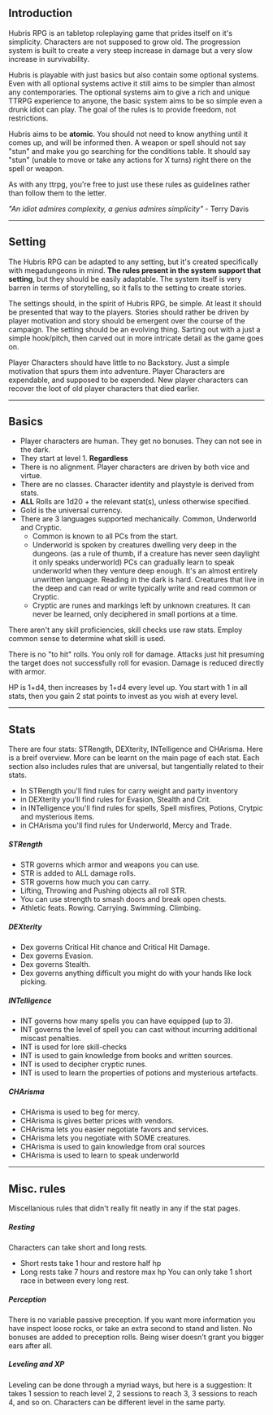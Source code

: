 ## Introduction
Hubris RPG is an tabletop roleplaying game that prides itself on it's simplicity. Characters are not supposed to grow old. The progression system is built to create a very steep increase in damage but a very slow increase in survivability.

Hubris is playable with just basics but also contain some optional systems. Even with all optional systems active it still aims to be simpler than almost any contemporaries. The optional systems aim to give a rich and unique TTRPG experience to anyone, the basic system aims to be so simple even a drunk idiot can play. The goal of the rules is to provide freedom, not restrictions.

Hubris aims to be **atomic**. You should not need to know anything until it comes up, and will be informed then. A weapon or spell should not say "stun" and make you go searching for the conditions table. It should say "stun" (unable to move or take any actions for X turns) right there on the spell or weapon. 

As with any ttrpg, you're free to just use these rules as guidelines rather than follow them to the letter.

*"An idiot admires complexity, a genius admires simplicity"* - Terry Davis

___
## Setting
The Hubris RPG can be adapted to any setting, but it's created specifically with megadungeons in mind. **The rules present in the system support that setting**, but they should be easily adaptable. The system itself is very barren in terms of storytelling, so it falls to the setting to create stories.

The settings should, in the spirit of Hubris RPG, be simple. At least it should be presented that way to the players. Stories should rather be driven by player motivation and story should be emergent over the course of the campaign. The setting should be an evolving thing. Sarting out with a just a simple hook/pitch, then carved out in more intricate detail as the game goes on.

Player Characters should have little to no Backstory. Just a simple motivation that spurs them into adventure. Player Characters are expendable, and supposed to be expended. New player characters can recover the loot of old player characters that died earlier.

___
## Basics
- Player characters are human. They get no bonuses. They can not see in the dark. 
- They start at level 1. **Regardless**
- There is no alignment. Player characters are driven by both vice and virtue.  
- There are no classes. Character identity and playstyle is derived from stats.
- **ALL** Rolls are 1d20 + the relevant stat(s), unless otherwise specified.
- Gold is the universal currency.
- There are 3 languages supported mechanically. Common, Underworld and Cryptic. 
	- Common is known to all PCs from the start.
	- Underworld is spoken by creatures dwelling very deep in the dungeons. 
	  (as a rule of thumb, if a creature has never seen daylight it only speaks underworld) 
	  PCs can gradually learn to speak underworld when they venture deep enough.
	  It's an almost entirely unwritten language. Reading in the dark is hard. Creatures that live in the deep and can read or write typically write and read common or Cryptic. 
	* Cryptic are runes and markings left by unknown creatures. 
	  It can never be learned, only deciphered in small portions at a time.

There aren't any skill proficiencies, skill checks use raw stats. Employ common sense to determine what skill is used.

There is no "to hit" rolls. You only roll for damage. Attacks just hit presuming the target does not successfully roll for evasion. Damage is reduced directly with armor. 

HP is 1+d4, then increases by 1+d4 every level up.
You start with 1 in all stats, then you gain 2 stat points to invest as you wish at every level.

___
## Stats
There are four stats: STRength, DEXterity, INTelligence and CHArisma. 
Here is a breif overview. More can be learnt on the main page of each stat. Each section also includes rules that are universal, but tangentially related to their stats.

- In STRength you'll find rules for carry weight and party inventory
- in DEXterity you'll find rules for Evasion, Stealth and Crit.
- in INTelligence you'll find rules for spells, Spell misfires, Potions, Crytpic and mysterious items.
- in CHArisma you'll find rules for Underworld, Mercy and Trade.
##### STRength 
- STR governs which armor and weapons you can use. 
- STR is added to ALL damage rolls.
- STR governs how much you can carry.
- Lifting, Throwing and Pushing objects all roll STR.
- You can use strength to smash doors and break open chests.
- Athletic feats. Rowing. Carrying. Swimming. Climbing.
##### DEXterity
- Dex governs Critical Hit chance and Critical Hit Damage.
- Dex governs Evasion.
- Dex governs Stealth.
- Dex governs anything difficult you might do with your hands like lock picking.
##### INTelligence
* INT governs how many spells you can have equipped (up to 3).
* INT governs the level of spell you can cast without incurring additional miscast penalties.
* INT is used for lore skill-checks
* INT is used to gain knowledge from books and written sources.
* INT is used to decipher cryptic runes.
* INT is used to learn the properties of potions and mysterious artefacts.
##### CHArisma
- CHArisma is used to beg for mercy.
- CHArisma is gives better prices with vendors.
- CHArisma lets you easier negotiate favors and services.
- CHArisma lets you negotiate with SOME creatures.
- CHArisma is used to gain knowledge from oral sources
- CHArisma is used to learn to speak underworld
___

## Misc. rules
Miscellanious rules that didn't really fit neatly in any if the stat pages.
##### Resting
Characters can take short and long rests. 
- Short rests take 1 hour and restore half hp 
- Long rests take 7 hours and restore max hp
You can only take 1 short race in between every long rest.
##### Perception
There is no variable passive preception. If you want more information you have inspect loose rocks, or take an extra second to stand and listen. No bonuses are added to preception rolls. Being wiser doesn't grant you bigger ears after all.
##### Leveling and XP
Leveling can be done through a myriad ways, but here is a suggestion:
It takes 1 session to reach level 2, 2 sessions to reach 3, 3 sessions to reach 4, and so on. Characters can be different level in the same party.
